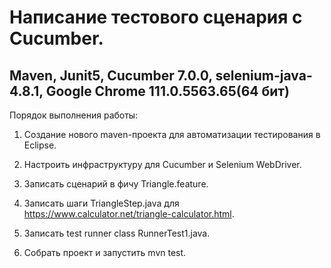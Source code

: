 # Написание тестового сценария с Cucumber.

## Maven, Junit5, Cucumber 7.0.0, selenium-java-4.8.1, Google Chrome 111.0.5563.65(64 бит)

Порядок выполнения работы:

1. Создание нового maven-проекта для автоматизации тестирования в Eclipse.

2. Настроить инфраструктуру для Cucumber и Selenium WebDriver.

3. Записать сценарий в фичу Triangle.feature.

4. Записать шаги TriangleStep.java для https://www.calculator.net/triangle-calculator.html.

5. Записать test runner class RunnerTest1.java.

6. Собрать проект и запустить mvn test.

